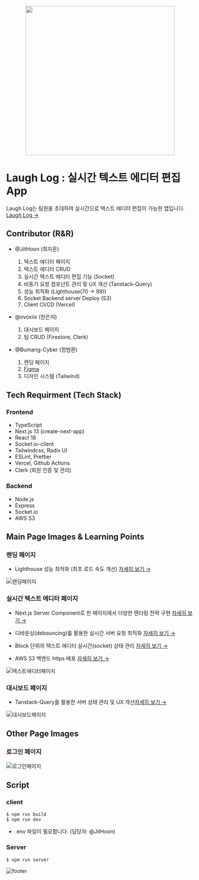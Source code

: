 <p align="center">
  <img src="https://github.com/LaughLog/laugh-log/assets/101972330/9f064909-561a-4596-9e3d-b128782859d1" width="400">
  <h1>
   Laugh Log : 실시간 텍스트 에디터 편집 App
  </h1>
  <p>
  Laugh Log는 팀원을 초대하여 실시간으로 텍스트 에디텨 편집이 가능한 앱입니다.
  <a href='https://laugh-log.vercel.app/'>
   Laugh Log →
  </a>
  </p>
</p>

## Contributor (R&R)

- @JitHoon (최지훈)

  1. 텍스트 에디터 페이지
  2. 텍스트 에디터 CRUD
  3. 실시간 텍스트 에디터 편집 기능 (Socket)
  4. 비동기 요청 컴포넌트 관리 및 UX 개선 (Tanstack-Query)
  5. 성능 최적화 (Lighthouse(70 -> 99))
  6. Socket Backend server Deploy (S3)
  7. Client CI/CD (Vercel)

- @ovoxiix (한은지)

  1. 대시보드 페이지
  2. 팀 CRUD (Firestore, Clerk)

- @Bumang-Cyber (정범환)

  1. 랜딩 페이지
  2. [Figma](https://www.figma.com/file/XEjq8zLQXhePf9d2x7WFPN/LaughLog?type=design&node-id=0-1&mode=design&t=UEYVIhHWxxBHBdYQ-0)
  3. 디자인 시스템 (Tailwind)

## Tech Requirment (Tech Stack)

### Frontend

- TypeScript
- Next.js 13 (create-next-app)
- React 18
- Socket.io-client
- Tailwindcss, Radix UI
- ESLint, Prettier
- Vercel, Github Actions
- Clerk (회원 인증 및 관리)

### Backend

- Node.js
- Express
- Socket.io
- AWS S3

## Main Page Images & Learning Points

### 랜딩 페이지

- Lighthouse 성능 최적화 (최초 로드 속도 개선) [자세히 보기 →]()

![랜딩페이지](https://github.com/LaughLog/laugh-log/assets/101972330/20ea4c00-68f9-4972-9a24-94fd8f77ebf1)

### 실시간 텍스트 에디터 페이지

- Next.js Server Component로 한 페이지에서 다양한 렌더링 전략 구현 [자세히 보기 →]()

- 디바운싱(debouncing)를 활용한 실시간 서버 요청 최적화 [자세히 보기 →]()

- Block 단위의 텍스트 에디터 실시간(socket) 상태 관리 [자세히 보기 →]()

- AWS S3 백엔드 https 배포 [자세히 보기 →]()

![텍스트에디터페이지](https://github.com/LaughLog/laugh-log/assets/101972330/ef604f43-b1e4-418e-86fe-f608328cdef4)

### 대시보드 페이지

- Tanstack-Query를 활용한 서버 상태 관리 및 UX 개선[자세히 보기 →]()

![대시보드페이지](https://github.com/LaughLog/laugh-log/assets/101972330/fba598b2-8280-460f-9c15-ee9bfbd3dacf)

## Other Page Images

### 로그인 페이지

![로그인페이지](https://github.com/LaughLog/laugh-log/assets/101972330/37a19427-277a-4a70-a0c2-cd92f55aa821)

## Script

### client

```
$ npm run build
$ npm run dev
```

- .env 파일이 필요합니다. (담당자: @JitHoon)

### Server

```
$ npm run server
```

![footer](https://github.com/LaughLog/laugh-log/assets/101972330/1fa180a2-9bb2-425c-9fde-7bf8871848b2)
